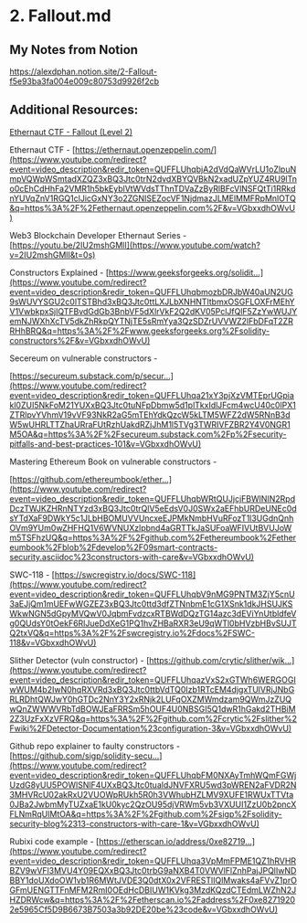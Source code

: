 # 2. Fallout.md

## My Notes from Notion
https://alexdphan.notion.site/2-Fallout-f5e93ba3fa004e009c80753d9926f2cb

## Additional Resources:
[Ethernaut CTF - Fallout (Level 2)](https://www.youtube.com/watch?v=VGbxxdhOWvU)

Ethernaut CTF -
[https://ethernaut.openzeppelin.com/](https://www.youtube.com/redirect?event=video_description&redir_token=QUFFLUhqbjA2dVdQaWVrLU1oZlpuNmpVQWpWSmtadXZQZ3xBQ3Jtc0trN2dvdXBYQVBkN2xadUZpYUZ4RU9lTno0cEhCdHhFa2VMR1h5bkEyblVtWVdsTThnTDVaZzByRlBFcVlNSFQtTi1RRkdnYUVqZnV1RGQ1clJicGxNY3o2ZGNISEZocVF1NjdmazJLMElMMFRpMnlOTQ&q=https%3A%2F%2Fethernaut.openzeppelin.com%2F&v=VGbxxdhOWvU)

Web3 Blockchain Developer Ethernaut Series -
[https://youtu.be/2IU2mshGMlI](https://www.youtube.com/watch?v=2IU2mshGMlI&t=0s)

Constructors Explained -
[https://www.geeksforgeeks.org/solidit...](https://www.youtube.com/redirect?event=video_description&redir_token=QUFFLUhqbmozbDRJbW40aUN2UG9sWUVYSGU2c0lTSTBhd3xBQ3Jtc0ttLXJLbXNHNTltbmxOSGFLOXFrMEhYV1VwbkpxSjlQTFBvdGdGb3BnbVF5dXlrVkF2Q2dKV05PclJfQlF5ZzYwWUJYemNJWXhXcTV5dkZhRkpQYTNjTE5sRmYya3QzSDZrUVVWZ2lFbDFqT2ZRRHhBRQ&q=https%3A%2F%2Fwww.geeksforgeeks.org%2Fsolidity-constructors%2F&v=VGbxxdhOWvU)

Secereum on vulnerable constructors -

[https://secureum.substack.com/p/secur...](https://www.youtube.com/redirect?event=video_description&redir_token=QUFFLUhqa21xY3pjXzVMTEprUGpiakl0ZUI5NkFoM21YUXxBQ3Jtc0tuNFpDbmw5d1plTkxIdlJFcm4wcU40c0lPX1ZTRlpvYVhmV19vVF93NkR2aG5mTEhYdkQzcW5kLTM5WFZ2dW5RNnB3dW5wUHRLTTZhaURraFUtRzhUakdRZjJhM1l5TVg3TWRIVFZBR2Y4V0NGR1M5OA&q=https%3A%2F%2Fsecureum.substack.com%2Fp%2Fsecurity-pitfalls-and-best-practices-101&v=VGbxxdhOWvU)

Mastering Ethereum Book on vulnerable constructors -

[https://github.com/ethereumbook/ether...](https://www.youtube.com/redirect?event=video_description&redir_token=QUFFLUhqbWRtQUJjcjFBWlNIN2RpdDczTWJKZHRnNTYzd3xBQ3Jtc0trQlV5eEdsV0J0SWx2aEFhbURDeUNEc0dsYTdXaF9DWkY5c1JLbHBOMUVVUncxeEJPMkNmbHVuRFozT1l3UGdnQnhOVm9YUm0wZHFHQ1V6WVNUXzlpbnd4aGRTTkJaSUFoaWFIVUtBVUJoWm5TSFhzUQ&q=https%3A%2F%2Fgithub.com%2Fethereumbook%2Fethereumbook%2Fblob%2Fdevelop%2F09smart-contracts-security.asciidoc%23constructors-with-care&v=VGbxxdhOWvU)

SWC-118 -
[https://swcregistry.io/docs/SWC-118](https://www.youtube.com/redirect?event=video_description&redir_token=QUFFLUhqbV9nMG9PNTM3ZjY5cnU3aEJjQm1mUEFwWGZEZ3xBQ3Jtc0ttd3dfZTNnbmE1cG1XSnk1dkJHSUJKSWkwNGN5dGpyMVQwV0JqbmFvdzcxRTBWdDQzTG14azc3dEViYnUtbldfeVg0QUdsY0tOekF6RlJueDdXeG1PQ1hvZHBaRXR3eU9qWTl0bHVzbHBvSUJTQ2txVQ&q=https%3A%2F%2Fswcregistry.io%2Fdocs%2FSWC-118&v=VGbxxdhOWvU)

Slither Detector (vuln constructor) -
[https://github.com/crytic/slither/wik...](https://www.youtube.com/redirect?event=video_description&redir_token=QUFFLUhqazVxS2xGTWh6WERGOGIwWUM4b2IwN0hqRXVRd3xBQ3Jtc0ttbVdTQ0Izb1RTcEM4djgxTUlVRjJNbGRLRDhtQWJwY0hGTDc2NnY3Y2xRNjk2LUFqOXZMWmdzam9QWmJzZUQwQnZWWWVRbTdBOWJEaFRRSm5hOUF4U0NBSGI5Q1dwR1hGakd2THBiM2Z3UzFxXzVFRQ&q=https%3A%2F%2Fgithub.com%2Fcrytic%2Fslither%2Fwiki%2FDetector-Documentation%23configuration-3&v=VGbxxdhOWvU)

Github repo explainer to faulty constructors -
[https://github.com/sigp/solidity-secu...](https://www.youtube.com/redirect?event=video_description&redir_token=QUFFLUhqbFM0NXAyTmhWQmFGWjUzdG8yUU5POWlSNlF4UXxBQ3Jtc0tualdJNVFXRU5wd3pWREN2aFVDR2N3MHVRcU02akRxU2VUOWpRUkh5R0h3VWhubHZLMV9XUFE1RWUxTTVta0JBa2JwbmMyTUZxaE1kU0kyc2QzOU95djVRWm5vb3VXUUI1ZzU0b2pncXFLNmRqUlMtOA&q=https%3A%2F%2Fgithub.com%2Fsigp%2Fsolidity-security-blog%2313-constructors-with-care-1&v=VGbxxdhOWvU)

Rubixi code example -
[https://etherscan.io/address/0xe82719...](https://www.youtube.com/redirect?event=video_description&redir_token=QUFFLUhqa3VpMmFPME1QZ1hRVHRBZV9wVFl3MVU4Y09EQXxBQ3Jtc0trbG9aNXB4T0VWVlFlZnhPajJPQlIwNDBBY1doUXdoOW1vb1R6MWtJVDE3Q0dtX0x2VFRESTlIQlMwaks4aFVvZ1prOGFmUENGTTFnMFM2RmI0OEdHcDBIUW1KVkg3MzdKQzdCTEdmLWZhN2JHZDRWcw&q=https%3A%2F%2Fetherscan.io%2Faddress%2F0xe82719202e5965Cf5D9B6673B7503a3b92DE20be%23code&v=VGbxxdhOWvU)
